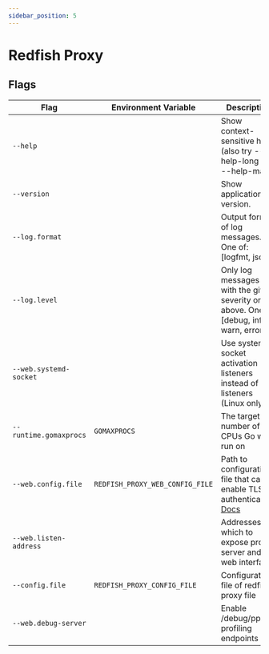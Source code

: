 ```yaml
---
sidebar_position: 5
---
```


# Redfish Proxy

## Flags

| Flag                   | Environment Variable               | Description                                                                                                                                                 | Default  |
|------------------------|------------------------------------|-------------------------------------------------------------------------------------------------------------------------------------------------------------|----------|
| `--help`               |                                    | Show context-sensitive help (also try --help-long and --help-man).                                                                                          |          |
| `--version`            |                                    | Show application version.                                                                                                                                   |          |
| `--log.format`         |                                    | Output format of log messages. One of: [logfmt, json]                                                                                                       | `logfmt` |
| `--log.level`          |                                    | Only log messages with the given severity or above. One of: [debug, info, warn, error]                                                                      | `info`   |
| `--web.systemd-socket` |                                    | Use systemd socket activation listeners instead of port listeners (Linux only).                                                                             | `false`  |
| `--runtime.gomaxprocs` | `GOMAXPROCS`                       | The target number of CPUs Go will run on                                                                                                                    | 1        |
| `--web.config.file`    | `REDFISH_PROXY_WEB_CONFIG_FILE` | Path to configuration file that can enable TLS or authentication. [Docs](https://github.com/prometheus/exporter-toolkit/blob/master/docs/web-configuration.md) |          |
| `--web.listen-address` |                                    | Addresses on which to expose proxy server and web interface.                                                                                                  | `:5000`  |
| `--config.file`        | `REDFISH_PROXY_CONFIG_FILE`     | Configuration file of redfish proxy file                                                                                                                 |   |
| `--web.debug-server`                       |                                  | Enable /debug/pprof profiling endpoints                                                                                                                                                                                                                                                                                                                                     | `false`          |
